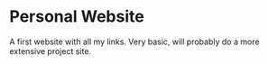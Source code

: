 # Personal Website

A first website with all my links. Very basic, will probably do a more extensive project site.
